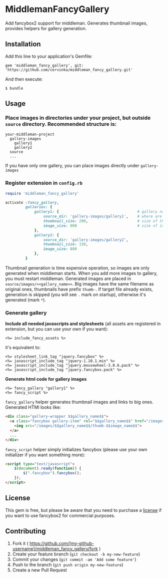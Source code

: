 # MiddlemanFancyGallery

Add fancybox2 support for middleman. Generates thumbnail images, provides helpers for gallery generation.

## Installation

Add this line to your application's Gemfile:

    gem 'middleman_fancy_gallery', git: 'https://github.com/cervinka/middleman_fancy_gallery.git'

And then execute:

    $ bundle

## Usage

### Place images in directories under your project, but outside `source` directory. Recommended structure is:
 
```
your-middleman-project
  gallery-images
    gallery1
    gallery2
  source
  ...
```

If you have only one gallery, you can place images directly under `gallery-images`

### Register extension in `config.rb`
 
```ruby
require 'middleman_fancy_gallery'

activate :fancy_gallery,
         galleries: {
             gallery1: {                                   # gallery name - used in generated html code for distinguish between galleries
                 source_dir: 'gallery-images/gallery1',    # where are source images placed (relative to middleman root)
                 thumbnail_size: 200,                      # size of thumbnails (resize_to_fit(thumbnail_size, thumbnail_size))
                 image_size: 800                           # size of images in gallery (resize_to_fit(image_size, image_size))
             },
             gallery2: {
                 source_dir: 'gallery-images/gallery2',
                 thumbnail_size: 150,
                 image_size: 800
             },
         }
```

Thumbnail generation is time expensive operation, so images are only generated when middleman starts. When you add more images to gallery, you must restart middleman. Generated images are placed in `source/images/<<gallery_name>>`. Big images have the same filename as original ones, thumbnails have prefix `thumb-`. If target file already exists, generation is skipped (you will see `.` mark on startup), otherwise it's generated (mark `*`).   

### Generate gallery

**Include all needed javascripts and stylesheets** (all assets are registered in extension, but you can use your own if you want):

```erb
<%= include_fancy_assets %>
```

it's equivalent to:

```erb
<%= stylesheet_link_tag "jquery.fancybox" %>
<%= javascript_include_tag "jquery-1.10.1.min" %>
<%= javascript_include_tag "jquery.mousewheel-3.0.6.pack" %>
<%= javascript_include_tag "jquery.fancybox.pack" %>
```

**Generate html code for gallery images**
 
```erb
<%= fancy_gallery "gallery1" %>
<%= fancy_script %> 
```

`fancy_gallery` helper generates thumbnail images and links to big ones. Generated HTMl looks like:

```html
<div class="gallery-wrapper $$gallery_name$$">
  <a class="fancybox gallery-item" rel="$$gallery_name$$" href="/images/$$gallery_name$$/$$image_name$$">
    <img src="/images/$$gallery_name$$/thumb-$$image_name$$">
  </a>
  ...
</div>
```

`fancy_script` helper simply initializes fancybox (please use your own initializer if you want something more):

```html
<script type="text/javascript">
	$(document).ready(function() {
		$(".fancybox").fancybox();
	});
</script>
```  
 
 
## License

This gem is free, but please be aware that you need to purchase a [license](http://fancyapps.com/fancybox/#license) if you want to use fancybox2 for commercial purposes.


## Contributing

1. Fork it ( https://github.com/[my-github-username]/middleman_fancy_gallery/fork )
2. Create your feature branch (`git checkout -b my-new-feature`)
3. Commit your changes (`git commit -am 'Add some feature'`)
4. Push to the branch (`git push origin my-new-feature`)
5. Create a new Pull Request
